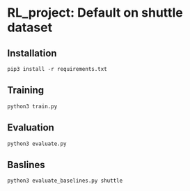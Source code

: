 # RL_project: Default on shuttle dataset

## Installation
```
pip3 install -r requirements.txt
```

## Training
```
python3 train.py 
```

## Evaluation
```
python3 evaluate.py
```

## Baslines
```
python3 evaluate_baselines.py shuttle
```
